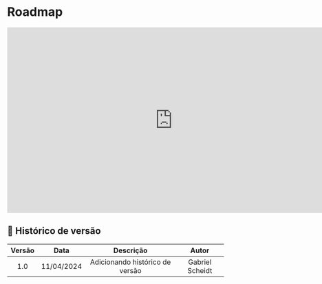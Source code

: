 # Roadmap

<iframe width="768" height="432" src="https://miro.com/app/live-embed/uXjVKWJr9go=/?moveToViewport=-8609,-2488,15849,7588&embedId=792618065424" frameborder="0" scrolling="no" allow="fullscreen; clipboard-read; clipboard-write" allowfullscreen></iframe>

## 📁 Histórico de versão

| Versão |    Data    |                    Descrição                    |     Autor      |
|:------:|:----------:|:-----------------------------------------------:|:--------------:|
|  1.0   | 11/04/2024 | Adicionando histórico de versão                 | Gabriel Scheidt|